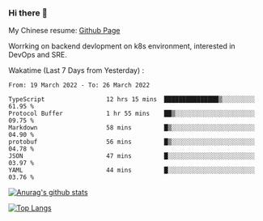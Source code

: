### Hi there 👋

My Chinese resume: [Github Page](https://spencercjh.github.io/resume/)

Worrking on backend devlopment on k8s environment, interested in DevOps and SRE.

Wakatime (Last 7 Days from Yesterday) :

<!--START_SECTION:waka-->

```text
From: 19 March 2022 - To: 26 March 2022

TypeScript                 12 hrs 15 mins  ███████████████▒░░░░░░░░░   61.95 %
Protocol Buffer            1 hr 55 mins    ██▒░░░░░░░░░░░░░░░░░░░░░░   09.75 %
Markdown                   58 mins         █▒░░░░░░░░░░░░░░░░░░░░░░░   04.90 %
protobuf                   56 mins         █▒░░░░░░░░░░░░░░░░░░░░░░░   04.78 %
JSON                       47 mins         █░░░░░░░░░░░░░░░░░░░░░░░░   03.97 %
YAML                       44 mins         █░░░░░░░░░░░░░░░░░░░░░░░░   03.76 %
```

<!--END_SECTION:waka-->

[![Anurag's github stats](https://github-readme-stats.vercel.app/api?username=spencercjh&theme=tokyonight&show_icons=true)](https://github.com/anuraghazra/github-readme-stats)

[![Top Langs](https://github-readme-stats.vercel.app/api/top-langs/?username=spencercjh&layout=compact&theme=tokyonight)](https://github.com/anuraghazra/github-readme-stats)
